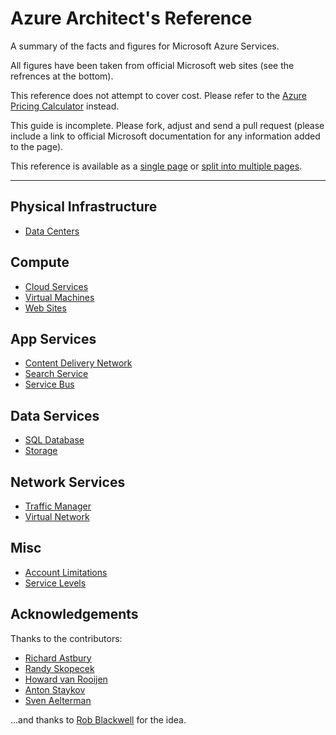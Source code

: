 # Azure Architect's Reference

A summary of the facts and figures for Microsoft Azure Services.

All figures have been taken from official Microsoft web sites (see the refrences at the bottom).

This reference does not attempt to cover cost. Please refer to the [Azure Pricing Calculator](http://www.windowsazure.com/en-us/pricing/calculator/?scenario=full) instead.

This guide is incomplete. Please fork, adjust and send a pull request (please include a link to official Microsoft documentation for any information added to the page).

This reference is available as a [single page](singlepage.md) or [split into multiple pages](readme.md).

---


## Physical Infrastructure

 * [Data Centers](0%20Physical%20Infrastructure/Data%20Centers.md)

## Compute

 * [Cloud Services](1%20Compute/Cloud%20Services.md)
 * [Virtual Machines](1%20Compute/Virtual%20Machines.md)
 * [Web Sites](1%20Compute/Web%20Sites.md)

## App Services

 * [Content Delivery Network](2%20App%20Services/Content%20Delivery%20Network.md)
 * [Search Service](2%20App%20Services/Search%20Service.md)
 * [Service Bus](2%20App%20Services/Service%20Bus.md)

## Data Services

 * [SQL Database](3%20Data%20Services/SQL%20Database.md)
 * [Storage](3%20Data%20Services/Storage.md)

## Network Services

 * [Traffic Manager](4%20Network%20Services/Traffic%20Manager.md)
 * [Virtual Network](4%20Network%20Services/Virtual%20Network.md)

## Misc

 * [Account Limitations](5%20Misc/Account%20Limitations.md)
 * [Service Levels](5%20Misc/Service%20Levels.md)


## Acknowledgements

Thanks to the contributors:

* [Richard Astbury](https://github.com/rskopecek)
* [Randy Skopecek](https://github.com/rskopecek)
* [Howard van Rooijen](https://github.com/HowardvanRooijen)
* [Anton Staykov](https://github.com/astaykov)
* [Sven Aelterman](https://github.com/SvenAelterman)

...and thanks to [Rob Blackwell](https://github.com/RobBlackwell) for the idea.

